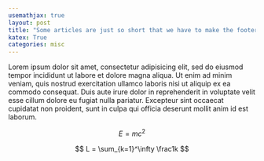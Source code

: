 ```yaml
---
usemathjax: true
layout: post
title: "Some articles are just so short that we have to make the footer stick"
katex: True
categories: misc
---
```


Lorem ipsum dolor sit amet, consectetur adipisicing elit, sed do eiusmod tempor incididunt ut labore et dolore magna aliqua. Ut enim ad minim veniam, quis nostrud exercitation ullamco laboris nisi ut aliquip ex ea commodo consequat. Duis aute irure dolor in reprehenderit in voluptate velit esse cillum dolore eu fugiat nulla pariatur. Excepteur sint occaecat cupidatat non proident, sunt in culpa qui officia deserunt mollit anim id est laborum.

$$E=mc^2$$

$$ L = \sum_{k=1}^\infty \frac1k $$